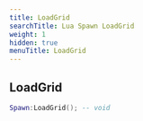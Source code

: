 ```yaml
---
title: LoadGrid
searchTitle: Lua Spawn LoadGrid
weight: 1
hidden: true
menuTitle: LoadGrid
---
```

## LoadGrid
```lua
Spawn:LoadGrid(); -- void
```